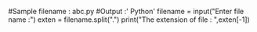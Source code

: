 #Sample filename : abc.py
#Output :' Python'
filename = input("Enter file name :")
exten = filename.split(".")
print("The extension of file : ",exten[-1])
